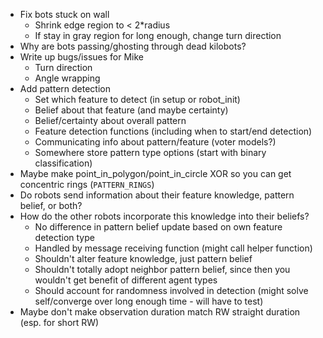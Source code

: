 - Fix bots stuck on wall
    - Shrink edge region to < 2*radius
    - If stay in gray region for long enough, change turn direction
- Why are bots passing/ghosting through dead kilobots?
- Write up bugs/issues for Mike
    - Turn direction
    - Angle wrapping
- Add pattern detection
    - Set which feature to detect (in setup or robot_init)
    - Belief about that feature (and maybe certainty)
    - Belief/certainty about overall pattern
    - Feature detection functions (including when to start/end detection)
    - Communicating info about pattern/feature (voter models?)
    - Somewhere store pattern type options (start with binary classification)
- Maybe make point_in_polygon/point_in_circle XOR so you can get concentric rings (`PATTERN_RINGS`)
- Do robots send information about their feature knowledge, pattern belief, or both?
- How do the other robots incorporate this knowledge into their beliefs?
    - No difference in pattern belief update based on own feature detection type
    - Handled by message receiving function (might call helper function)
    - Shouldn't alter feature knowledge, just pattern belief
    - Shouldn't totally adopt neighbor pattern belief, since then you wouldn't get benefit of different agent types
    - Should account for randomness involved in detection (might solve self/converge over long enough time - will have to test)
- Maybe don't make observation duration match RW straight duration (esp. for short RW)
